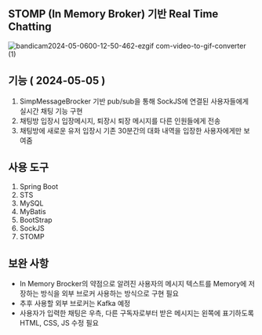 ## STOMP (In Memory Broker) 기반 Real Time Chatting 

![bandicam2024-05-0600-12-50-462-ezgif com-video-to-gif-converter (1)](https://github.com/LDG12/STOMP/assets/99185099/aff27cbc-82c8-4c64-9bba-f9a459cb62dc)


## 기능 ( 2024-05-05 )
1. SimpMessageBrocker 기반 pub/sub을 통해 SockJS에 연결된 사용자들에게 실시간 채팅 기능 구현
2. 채팅방 입장시 입장메시지, 퇴장시 퇴장 메시지를 다른 인원들에게 전송
3. 채팅방에 새로운 유저 입장시 기존 30분간의 대화 내역을 입장한 사용자에게만 보여줌

## 사용 도구
1. Spring Boot
2. STS
3. MySQL
4. MyBatis
5. BootStrap
6. SockJS
7. STOMP


## 보완 사항
- In Memory Brocker의 약점으로 알려진 사용자의 메시지 텍스트를 Memory에 저장하는 방식을 외부 브로커 사용하는 방식으로 구현 필요
- 추후 사용할 외부 브로커는 Kafka 예정
- 사용자가 입력한 채팅은 우측, 다른 구독자로부터 받은 메시지는 왼쪽에 표기하도록 HTML, CSS, JS 수정 필요
